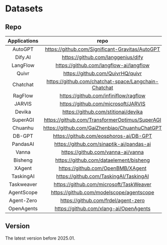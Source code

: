 # Datasets

## Repo

| Applications |                         repo                         |
| :----------: | :--------------------------------------------------: |
|   AutoGPT    |   https://github.com/Significant-Gravitas/AutoGPT    |
|   Dify.AI    |          https://github.com/langgenius/dify          |
|   LangFlow   |       https://github.com/langflow-ai/langflow        |
|    Quivr     |           https://github.com/QuivrHQ/quivr           |
|   Chatchat   | https://github.com/chatchat-space/Langchain-Chatchat |
|   RagFlow    |        https://github.com/infiniflow/ragflow         |
|    JARVIS    |         https://github.com/microsoft/JARVIS          |
|    Devika    |         https://github.com/stitionai/devika          |
|   SuperAGI   |    https://github.com/TransformerOptimus/SuperAGI    |
|   Chuanhu    |    https://github.com/GaiZhenbiao/ChuanhuChatGPT     |
|    DB-GPT    |        https://github.com/eosphoros-ai/DB-GPT        |
|   PandasAI   |       https://github.com/sinaptik-ai/pandas-ai       |
|    Vanna     |          https://github.com/vanna-ai/vanna           |
|   Bisheng    |        https://github.com/dataelement/bisheng        |
|    XAgent    |          https://github.com/OpenBMB/XAgent           |
|  TaskingAI   |        https://github.com/TaskingAI/TaskingAI        |
|  Taskweaver  |       https://github.com/microsoft/TaskWeaver        |
|  AgentScope  |       https://github.com/modelscope/agentscope       |
|  Agent-Zero  |         https://github.com/frdel/agent-zero          |
|  OpenAgents  |        https://github.com/xlang-ai/OpenAgents        |


## Version

The latest version before 2025.01.
